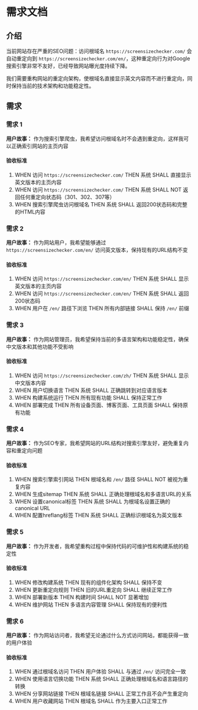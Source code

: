 # 需求文档

## 介绍

当前网站存在严重的SEO问题：访问根域名 `https://screensizechecker.com/` 会自动重定向到 `https://screensizechecker.com/en/`，这种重定向行为对Google搜索引擎非常不友好，已经导致网站曝光度持续下降。

我们需要重构网站的重定向架构，使根域名直接显示英文内容而不进行重定向，同时保持当前的技术架构和功能稳定性。

## 需求

### 需求 1

**用户故事：** 作为搜索引擎爬虫，我希望访问根域名时不会遇到重定向，这样我可以正确索引网站的主页内容

#### 验收标准

1. WHEN 访问 `https://screensizechecker.com/` THEN 系统 SHALL 直接显示英文版本的主页内容
2. WHEN 访问 `https://screensizechecker.com/` THEN 系统 SHALL NOT 返回任何重定向状态码（301、302、307等）
3. WHEN 搜索引擎爬虫访问根域名 THEN 系统 SHALL 返回200状态码和完整的HTML内容

### 需求 2

**用户故事：** 作为网站用户，我希望能够通过 `https://screensizechecker.com/en/` 访问英文版本，保持现有的URL结构不变

#### 验收标准

1. WHEN 访问 `https://screensizechecker.com/en/` THEN 系统 SHALL 显示英文版本的主页内容
2. WHEN 访问 `https://screensizechecker.com/en/` THEN 系统 SHALL 返回200状态码
3. WHEN 用户在 `/en/` 路径下浏览 THEN 所有内部链接 SHALL 保持 `/en/` 前缀

### 需求 3

**用户故事：** 作为网站管理员，我希望保持当前的多语言架构和功能稳定性，确保中文版本和其他功能不受影响

#### 验收标准

1. WHEN 访问 `https://screensizechecker.com/zh/` THEN 系统 SHALL 显示中文版本内容
2. WHEN 用户切换语言 THEN 系统 SHALL 正确跳转到对应语言版本
3. WHEN 构建系统运行 THEN 所有现有功能 SHALL 保持正常工作
4. WHEN 部署完成 THEN 所有设备页面、博客页面、工具页面 SHALL 保持原有功能

### 需求 4

**用户故事：** 作为SEO专家，我希望网站的URL结构对搜索引擎友好，避免重复内容和重定向问题

#### 验收标准

1. WHEN 搜索引擎索引网站 THEN 根域名和 `/en/` 路径 SHALL NOT 被视为重复内容
2. WHEN 生成sitemap THEN 系统 SHALL 正确处理根域名和多语言URL的关系
3. WHEN 设置canonical标签 THEN 系统 SHALL 为根域名设置正确的canonical URL
4. WHEN 配置hreflang标签 THEN 系统 SHALL 正确标识根域名为英文版本

### 需求 5

**用户故事：** 作为开发者，我希望重构过程中保持代码的可维护性和构建系统的稳定性

#### 验收标准

1. WHEN 修改构建系统 THEN 现有的组件化架构 SHALL 保持不变
2. WHEN 更新重定向规则 THEN 旧的URL重定向 SHALL 继续正常工作
3. WHEN 部署新版本 THEN 构建时间 SHALL NOT 显著增加
4. WHEN 维护网站 THEN 多语言内容管理 SHALL 保持现有的便利性

### 需求 6

**用户故事：** 作为网站访问者，我希望无论通过什么方式访问网站，都能获得一致的用户体验

#### 验收标准

1. WHEN 通过根域名访问 THEN 用户体验 SHALL 与通过 `/en/` 访问完全一致
2. WHEN 使用语言切换功能 THEN 系统 SHALL 正确处理根域名和语言路径的转换
3. WHEN 分享网站链接 THEN 根域名链接 SHALL 正常工作且不会产生重定向
4. WHEN 用户收藏网站 THEN 根域名 SHALL 作为主要入口正常工作